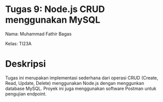 # Tugas 9: Node.js CRUD menggunakan MySQL

Nama: Muhammad Fathir Bagas

Kelas: TI23A

# Deskripsi
Tugas ini merupakan implementasi sederhana dari operasi CRUD (Create, Read, Update, Delete) menggunakan Node.js dengan menggunkan database MySQL. 
Proyek ini juga menggunakan software Postman untuk pengujian endpoint.
